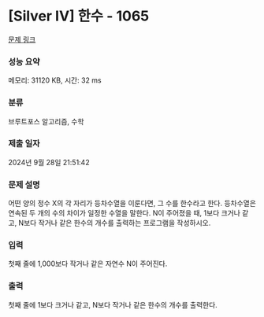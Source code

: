 # [Silver IV] 한수 - 1065 

[문제 링크](https://www.acmicpc.net/problem/1065) 

### 성능 요약

메모리: 31120 KB, 시간: 32 ms

### 분류

브루트포스 알고리즘, 수학

### 제출 일자

2024년 9월 28일 21:51:42

### 문제 설명

<p>어떤 양의 정수 X의 각 자리가 등차수열을 이룬다면, 그 수를 한수라고 한다. 등차수열은 연속된 두 개의 수의 차이가 일정한 수열을 말한다. N이 주어졌을 때, 1보다 크거나 같고, N보다 작거나 같은 한수의 개수를 출력하는 프로그램을 작성하시오. </p>

### 입력 

 <p>첫째 줄에 1,000보다 작거나 같은 자연수 N이 주어진다.</p>

### 출력 

 <p>첫째 줄에 1보다 크거나 같고, N보다 작거나 같은 한수의 개수를 출력한다.</p>

